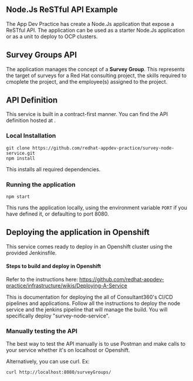 ## Node.Js ReSTful API Example
The App Dev Practice has create a Node.Js application that expose a ReSTful API.  The application can be used as a starter Node.Js application or as a unit to deploy to OCP clusters.

## Survey Groups API
The application manages the concept of a **Survey Group**.  This represents the target of surveys for a Red Hat consulting project, the skills required to cmoplete the project, and the employee(s) assigned to the project.

## API Definition
This service is built in a contract-first manner.  You can find the API definition hosted at <TBD>.

### Local Installation

```
git clone https://github.com/redhat-appdev-practice/survey-node-service.git
npm install
```

This installs all required dependencies.

### Running the application

```
npm start
```

This runs the application locally, using the environment variable `PORT` if you have defined it, or defaulting to port 8080.

## Deploying the application in Openshift

This service comes ready to deploy in an Openshift cluster using the provided Jenkinsfile.


#### Steps to build and deploy in Openshift

Refer to the instructions here: https://github.com/redhat-appdev-practice/infrastructure/wikis/Deploying-A-Service <br/>

This is documentation for deploying the all of Consultant360's CI/CD pipelines and applications. 
Follow all the instructions to deploy the node service and the jenkins pipeline that will manage the build.
You will specifically deploy "survey-node-service".

### Manually testing the API

The best way to test the API manually is to use Postman and make calls to your service whether it's on localhost or Openshift. <br/>

Alternatively, you can use curl. Ex:
```
curl http://localhost:8080/surveyGroups/
```
